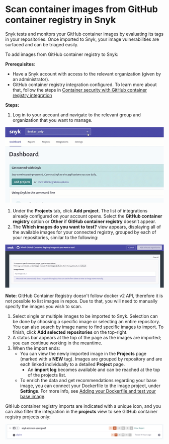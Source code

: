 # Scan container images from GitHub container registry in Snyk

Snyk tests and monitors your GitHub container images by evaluating its tags in your repositories. Once imported to Snyk, your image vulnerabilities are surfaced and can be triaged easily.

To add images from GitHub container registry to Snyk:

**Prerequisites**:

* Have a Snyk account with access to the relevant organization \(given by an administrator\).
* GitHub container registry integration configured. To learn more about that, follow the steps in [Container security with GitHub container registry integration](https://support.snyk.io/hc/en-us/articles/4403545322769)

**Steps:**

1. Log in to your account and navigate to the relevant group and organization that you want to manage. 

![AddProjectMenu.gif](../../../.gitbook/assets/add-artifactory-images%20%281%29%20%282%29%20%2812%29.gif)

1. Under the **Projects** tab, click **Add project**. The list of integrations already configured on your account opens. Select the **GitHub container registry** option or **Other** if **GitHub container registry** doesn’t appear.
2. The **Which images do you want to test?** view appears, displaying all of the available images for your connected registry, grouped by each of your repositories, similar to the following:

![mceclip0.png](../../../.gitbook/assets/mceclip0-13-.png)

**Note**: GitHub Container Registry doesn't follow docker v2 API, therefore it is not possible to list images in repos. Due to that, you will need to manually specify the images you wish to scan.

1. Select single or multiple images to be imported to Snyk. Selection can be done by choosing a specific image or selecting an entire repository. You can also search by image name to find specific images to import. To finish, click **Add selected repositories** on the top-right.
2. A status bar appears at the top of the page as the images are imported; you can continue working in the meantime.
3. When the import ends:
   * You can view the newly imported image in the **Projects** page \(marked with a **NEW** tag\). Images are grouped by repository and are each linked individually to a detailed **Project** page.
     * An **import log** becomes available and can be reached at the top of the projects list. 
   * To enrich the data and get recommendations regarding your base image, you can connect your Dockerfile to the image project, under **Settings**. For more info, see [Adding your Dockerfile and test your base image](https://support.snyk.io/hc/articles/360003916218#UUID-9ab347a6-8af0-ef6c-5ebd-cec21fbfab29).

GitHub container registry imports are indicated with a unique icon, and you can also filter the integration in the **projects** view to see GitHub container registry projects only:

![](../../../.gitbook/assets/mceclip1-5-.png)

